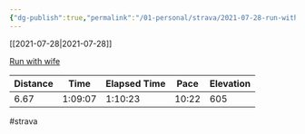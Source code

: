 ```yaml
---
{"dg-publish":true,"permalink":"/01-personal/strava/2021-07-28-run-with-wife/"}
---
```



[[2021-07-28\|2021-07-28]]

[Run with wife](https://www.strava.com/activities/5709143494)

| Distance | Time    | Elapsed Time | Pace  | Elevation |
| -------- | ------- | ------------ | ----- | --------- |
| 6.67     | 1:09:07 | 1:10:23      | 10:22 | 605       |




#strava
